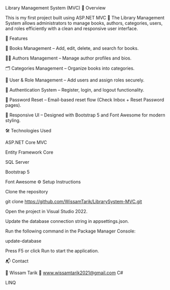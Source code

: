 Library Management System (MVC)
🧩 Overview

This is my first project built using ASP.NET MVC 🎉
The Library Management System allows administrators to manage books, authors, categories, users, and roles efficiently with a clean and responsive user interface.

🚀 Features

📖 Books Management – Add, edit, delete, and search for books.

👨‍💼 Authors Management – Manage author profiles and bios.

🗂️ Categories Management – Organize books into categories.

👤 User & Role Management – Add users and assign roles securely.

🔐 Authentication System – Register, login, and logout functionality.

📩 Password Reset – Email-based reset flow (Check Inbox + Reset Password pages).

🎨 Responsive UI – Designed with Bootstrap 5 and Font Awesome for modern styling.

🛠️ Technologies Used

ASP.NET Core MVC

Entity Framework Core

SQL Server

Bootstrap 5

Font Awesome
⚙️ Setup Instructions

Clone the repository

git clone https://github.com/WissamTarik/LibrarySystem-MVC.git


Open the project in Visual Studio 2022.

Update the database connection string in appsettings.json.

Run the following command in the Package Manager Console:

update-database


Press F5 or click Run to start the application.

📬 Contact

👤 Wissam Tarik
📧 www.wissamtarik2021@gmail.com
C#

LINQ
